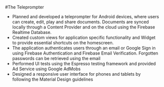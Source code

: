 #The Teleprompter

* Planned and developed a teleprompter for Android devices, where users can create, edit, play and share documents. Documents are synced  locally through a Content Provider and on the cloud using the Firebase Realtime Database. 
* Created custom views for application specific functionality and Widget to provide essential shortcuts on the homescreen.
* The application authenticates users through an email or Google Sign in using Firebase Authentication and Firebase Email Verification.  Forgotten passwords can be retrieved using the email
* Performed UI tests using the Espresso testing framework and provided Ad Service using Google AdMobs
* Designed a responsive user interface for phones and tablets by following the Material Design guidelines
